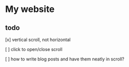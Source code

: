 # My website

## todo

[x] vertical scroll, not horizontal

[ ] click to open/close scroll

[ ] how to write blog posts and have them neatly in scroll?
